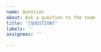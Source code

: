 ```yaml
---
name: Question
about: Ask a question to the team
title: "[QUESTION]"
labels: ''
assignees: ''

---
```



